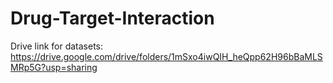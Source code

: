 # Drug-Target-Interaction


Drive link for datasets: https://drive.google.com/drive/folders/1mSxo4iwQIH_heQpp62H96bBaMLSMRp5G?usp=sharing
